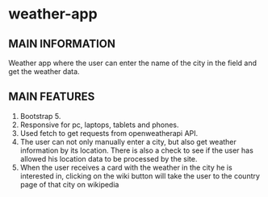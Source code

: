 # weather-app
 MAIN INFORMATION
 ----------------------------------------------------------------------------------------------
Weather app where the user can enter the name of the city in the field and get the weather data.

MAIN FEATURES
 ----------------------------------------------------------------------------------------------
1. Bootstrap 5.
2. Responsive for pc, laptops, tablets and phones.
3. Used fetch to get requests from openweatherapi API.
4. The user can not only manually enter a city, but also get weather information by its location. There is also a check to see if the user has allowed his location data to be processed by the site.
5. When the user receives a card with the weather in the city he is interested in, clicking on the wiki button will take the user to the country page of that city on wikipedia
